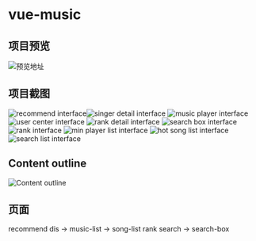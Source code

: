 

# vue-music

## 项目预览
![预览地址](http://134.175.230.139:8080)

## 项目截图

![recommend interface](https://i.loli.net/2019/04/06/5ca861da160ba.png)![singer detail interface](https://i.loli.net/2019/04/08/5caac3e8e7a0f.png)
![music player interface](https://i.loli.net/2019/04/09/5cac16b7d5a91.png)
![user center interface](https://i.loli.net/2019/04/10/5cadb1c58b527.png)
![rank detail interface](https://i.loli.net/2019/04/10/5cadb3ddb41c9.png)
![search box interface](https://i.loli.net/2019/04/10/5cad4362e8bef.png)
![rank interface](https://i.loli.net/2019/04/10/5cadb17a23407.png)
![min player list interface](https://i.loli.net/2019/04/10/5cad9ce9ebab7.png)
![hot song list interface](https://i.loli.net/2019/04/10/5cadb0eae5f9e.png)
![search list interface](https://i.loli.net/2019/04/10/5cada57184b01.png)

## Content outline
![Content outline](https://i.loli.net/2019/01/12/5c39f01b7e72b.jpeg)

## 页面

recommend
dis -> music-list -> song-list
rank
search -> search-box
